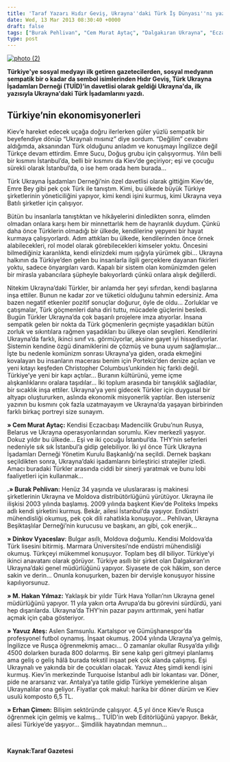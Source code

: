 ```yaml
---
title: 'Taraf Yazarı Hıdır Geviş, Ukrayna''daki Türk İş Dünyası''nı yazdı.'
date: Wed, 13 Mar 2013 08:30:40 +0000
draft: false
tags: ["Burak Pehlivan", "Cem Murat Aytaç", "Dalgakıran Ukrayna", "Eczacıbaşı Ukrayna", "Emre Sucu", "hıdır geviş", "Hıdır Geviş Kiev", "Hıdır Geviş Ukrayna", "Kiev Türk işadamları", "Konuk Yazarlar", "TUİD (Türk Ukrayna İşadamları Derneği)", "tuid davetlisi", "Ukrayna Ekonomisi", "Ukrayna Türk Makineciler", "ukrayna yasam", "Ukrayna'daki Türk İşadamları", "Viaçeslav Dincov"]
type: post
---
```


[![photo (2)](https://burakpehlivan.org/tuid_images/photo-21.jpg)](http://tuid.org.ua/taraf-yazari-hidir-gevis-ukraynadaki-turk-is-dunyasini-yazdi/photo-2-2)

**Türkiye'ye sosyal medyayı ilk getiren gazetecilerden, sosyal medyanın sempatik bir o kadar da sembol isimlerinden Hıdır Geviş, Türk Ukrayna İşadamları Derneği (TUİD)'in davetlisi olarak geldiği Ukrayna'da, ilk yazısıyla Ukrayna'daki Türk İşadamlarını yazdı.**


Türkiye’nin ekonomisyonerleri
-----------------------------


Kiev’e hareket edecek uçağa doğru ilerlerken güler yüzlü sempatik bir beyefendiye dönüp “Ukraynalı mısınız” diye sordum. “Değilim” cevabını aldığımda, aksanından Türk olduğunu anladım ve konuşmayı İngilizce değil Türkçe devam ettirdim. Emre Sucu, Doğuş grubu için çalışıyormuş. Yılın belli bir kısmını İstanbul’da, belli bir kısmını da Kiev’de geçiriyor; eşi ve çocuğu sürekli olarak İstanbul’da, o ise hem orada hem burada...

Türk Ukrayna İşadamları Derneği’nin özel davetlisi olarak gittiğim Kiev’de, Emre Bey gibi pek çok Türk ile tanıştım. Kimi, bu ülkede büyük Türkiye şirketlerinin yöneticiliğini yapıyor, kimi kendi işini kurmuş, kimi Ukrayna veya Batılı şirketler için çalışıyor.

Bütün bu insanlarla tanıştıktan ve hikâyelerini dinledikten sonra, elimden olmadan onlara karşı hem bir minnettarlık hem de hayranlık duydum. Çünkü daha önce Türklerin olmadığı bir ülkede, kendilerine yepyeni bir hayat kurmaya çalışıyorlardı. Adım attıkları bu ülkede, kendilerinden önce örnek alabilecekleri, rol model olarak görebilecekleri kimseler yoktu. Öncesini bilmediğiniz karanlıkta, kendi elinizdeki mum ışığıyla yürümek gibi... Ukrayna halkının da Türkiye’den gelen bu insanlarla ilgili gerçeklere dayanan fikirleri yoktu, sadece önyargıları vardı. Kapalı bir sistem olan komünizmden gelen bir mirasla yabancılara şüpheyle bakıyorlardı çünkü onlara alışık değillerdi.

Nitekim Ukrayna’daki Türkler, bir anlamda her şeyi sıfırdan, kendi başlarına inşa ettiler. Bunun ne kadar zor ve tüketici olduğunu tahmin edersiniz. Ama bazen negatif etkenler pozitif sonuçlar doğurur, öyle de oldu... Zorluklar ve çatışmalar, Türk göçmenleri daha diri tuttu, mücadele güçlerini besledi. Bugün Türkler Ukrayna’da çok başarılı projelere imza atıyorlar. İnsana sempatik gelen bir nokta da Türk göçmenlerin geçmişte yaşadıkları bütün zorluk ve sıkıntılara rağmen yaşadıkları bu ülkeye olan sevgileri. Kendilerini Ukrayna’da farklı, ikinci sınıf vs. görmüyorlar, aksine gayet iyi hissediyorlar. Sistemin kendine özgü dinamiklerini de çözmüş ve buna uyum sağlamışlar... İşte bu nedenle komünizm sonrası Ukrayna’ya giden, orada ekmeğini kovalayan bu insanların macerası benim için Portekiz’den denize açılan ve yeni kıtayı keşfeden Christopher Columbus’unkinden hiç farklı değil. Türkiye’ye yeni bir kapı açtılar... Buranın kültürünü, yeme içme alışkanlıklarını oralara taşıdılar... İki toplum arasında bir tanışıklık sağladılar, bir sıcaklık inşa ettiler. Ukrayna’ya yeni gidecek Türkler için duygusal bir altyapı oluştururken, aslında ekonomik misyonerlik yaptılar. Ben isterseniz yazının bu kısmını çok fazla uzatmayayım ve Ukrayna’da yaşayan birbirinden farklı birkaç portreyi size sunayım.

**» Cem Murat Aytaç:** Kendisi Eczacıbaşı Madencilik Grubu’nun Rusya, Belarus ve Ukrayna operasyonlarından sorumlu. Kiev merkezli yaşıyor. Dokuz yıldır bu ülkede... Eşi ve iki çocuğu İstanbul’da. THY’nin seferleri nedeniyle sık sık İstanbul’a gidip gelebiliyor. İki yıl önce Türk Ukrayna İşadamları Derneği Yönetim Kurulu Başkanlığı'na seçildi. Dernek başkanı seçildikten sonra, Ukrayna’daki işadamlarını birleştirici stratejiler izledi. Amacı buradaki Türkler arasında ciddi bir sinerji yaratmak ve bunu lobi faaliyetleri için kullanmak...

**.» Burak Pehlivan:** Henüz 34 yaşında ve uluslararası iş makinesi şirketlerinin Ukrayna ve Moldova distribütörlüğünü yürütüyor. Ukrayna ile ilişkisi 2003 yılında başlamış. 2009 yılında başkent Kiev’de Politeks Impeks adlı kendi şirketini kurmuş. Bekâr, ailesi İstanbul’da yaşıyor. Endüstri mühendisliği okumuş, pek çok dili rahatlıkla konuşuyor... Pehlivan, Ukrayna Beşiktaşlılar Derneği’nin kurucusu ve başkanı, arı gibi, çok enerjik...

**» Dinkov Vyaceslav**: Bulgar asıllı, Moldova doğumlu. Kendisi Moldova’da Türk lisesini bitirmiş. Marmara Üniversitesi’nde endüstri mühendisliği okumuş. Türkçeyi mükemmel konuşuyor. Toplam beş dil biliyor. Türkiye’yi ikinci anavatanı olarak görüyor. Türkiye asıllı bir şirket olan Dalgakıran’ın Ukrayna’daki genel müdürlüğünü yapıyor. Siyasete de çok hâkim, son derce sakin ve derin... Onunla konuşurken, bazen bir dervişle konuşuyor hissine kapılıyorsunuz.

**» M. Hakan Yılmaz:** Yaklaşık bir yıldır Türk Hava Yolları’nın Ukrayna genel müdürlüğünü yapıyor. 11 yıla yakın orta Avrupa’da bu görevini sürdürdü, yani hep dışarılarda. Ukrayna’da THY’nin pazar payını arttırmak, yeni hatlar açmak için çaba gösteriyor.

**» Yavuz Ateş:** Aslen Samsunlu. Kartalspor ve Gümüşhanespor’da profesyonel futbol oynamış. İnşaat okumuş. 2004 yılında Ukrayna’ya gelmiş, İngilizce ve Rusça öğrenmekmiş amacı... O zamanlar okullar Rusya’da yıllığı 4500 dolarken burada 800 dolarmış. Bir sene kalıp geri gitmeyi planlamış ama geliş o geliş hâlâ burada tekstil inşaat pek çok alanda çalışmış. Eşi Ukraynalı ve yakında bir de çocukları olacak. Yavuz Ateş şimdi kendi işini kurmuş. Kiev’in merkezinde Turquoise İstanbul adlı bir lokantası var. Döner, pide ne ararsanız var. Antalya’ya tatile gidip Türkiye yemeklerine alışan Ukraynalılar ona geliyor. Fiyatlar çok makul: harika bir döner dürüm ve Kiev usulü komposto 6,5 TL.

**» Erhan Çimen:** Bilişim sektöründe çalışıyor. 4,5 yıl önce Kiev’e Rusça öğrenmek için gelmiş ve kalmış... TUİD'in web Editörlüğünü yapıyor. Bekâr, ailesi Türkiye’de yaşıyor... Şimdilik hayatından memnun...

 

**Kaynak:Taraf Gazetesi**